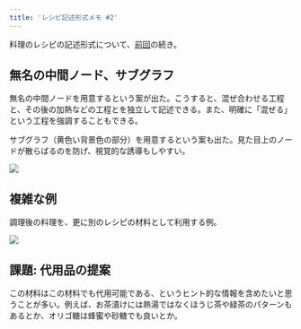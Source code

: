 ```yaml
---
title: 'レシピ記述形式メモ #2'
---
```

料理のレシピの記述形式について、[前回](https://r7kamura.com/articles/2022-05-13-mermaid-recipe-memo)の続き。

無名の中間ノード、サブグラフ
--------------

無名の中間ノードを用意するという案が出た。こうすると、混ぜ合わせる工程と、その後の加熱などの工程とを独立して記述できる。また、明確に「混ぜる」という工程を強調することもできる。

サブグラフ（黄色い背景色の部分）を用意するという案も出た。見た目上のノードが散らばるのを防げ、視覚的な誘導もしやすい。

![](https://lh6.googleusercontent.com/O9GweghSUMh8JIK6xvcgq_BHgN6P68cYQViDjfBA_xJ5A6WEmykF6ytcS6ryGUnMQWEvRkIIHFoHU6qs15djekKbdG61FBdpXzQxfmd1CA13QETTF1ww-wHlfte6l0SWtUiMXa2Wo5yjC3eddx8uQjx0DG6MrMbqpYU7aKjKpIaMPib_ZYHYUsnA)

複雑な例
----

調理後の料理を、更に別のレシピの材料として利用する例。

![](https://lh6.googleusercontent.com/SF41713KWrA2yp9j-5Hom8CH1vXEMmS36ylMXsKnMBS5ufz8KfICLKq7S4fiFmvxH8VbgjYrA0q29qgjki7dhwlh2poJaDG942e0CUG8NDkTbR2sdtcgUG96SF1qpwKT5He_tW7-BBeuX2FSD269zbDNYTAle7GD8DRWJ2ub8Bdhk-ByvtbQNeMd)

課題: 代用品の提案
----------

この材料はこの材料でも代用可能である、というヒント的な情報を含めたいと思うことが多い。例えば、お茶漬けには熱湯ではなくほうじ茶や緑茶のパターンもあるとか、オリゴ糖は蜂蜜や砂糖でも良いとか。

